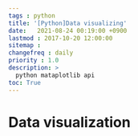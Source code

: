 ```yaml
---
tags : python
title: '[Python]Data visualizing'
date:   2021-08-24 00:19:00 +0900
lastmod : 2017-10-20 12:00:00
sitemap :
changefreq : daily
priority : 1.0
description: >
  python mataplotlib api
toc: True
---
```

# Data visualization



